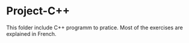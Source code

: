 # Project-C++
This folder include C++ programm to pratice.
Most of the exercises are explained in French.
